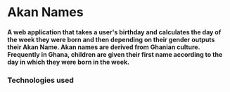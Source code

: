 # Akan Names
#### A web application that takes a user's birthday and calculates the day of the week they were born and then depending on their gender outputs their Akan Name. Akan names are derived from Ghanian culture. Frequently in Ghana, children are given their first name according to the day in which they were born in the week.
### Technologies used